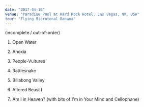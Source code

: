 ```yaml
---
date: "2017-04-18"
venue: "Paradise Pool at Hard Rock Hotel, Las Vegas, NV, USA"
tour: "Flying Microtonal Banana"
---
```



(incomplete / out-of-order)

 1. Open Water

 2. Anoxia

 3. People-Vultures

 4. Rattlesnake

 5. Billabong Valley

 6. Altered Beast I

 7. Am I in Heaven?
    (with bits of I'm in Your Mind and Cellophane)

